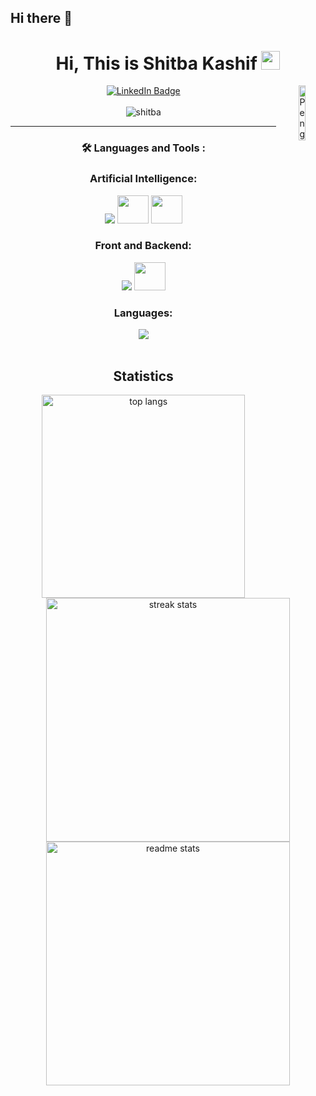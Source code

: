 ## Hi there 👋
<div id="header" align="center">
  <h1>
  Hi, This is Shitba Kashif
  <img src="https://media.giphy.com/media/hvRJCLFzcasrR4ia7z/giphy.gif" width="30px"/>
  </h1>
  
  <div id="badges">
  <a href="https://www.linkedin.com/in/shitba-kashif-2ab080219/">
    <img src="https://img.shields.io/badge/LinkedIn-blue?style=for-the-badge&logo=linkedin&logoColor=white" alt="LinkedIn Badge"/>
    <img align="right" src="https://raw.githubusercontent.com/Tarikul-Islam-Anik/Animated-Fluent-Emojis/master/Emojis/Animals/Penguin.png" alt="Penguin" width="15%" style="max-width: 100%;">
  </a>
    <br><br>
  
  <img src="https://komarev.com/ghpvc/?username=shitbaKashif&label=Profile%20views&color=red&style=flat" alt="shitba"/> 
  
  ---

### :hammer_and_wrench: Languages and Tools :

 <h3>Artificial Intelligence:</h3>
   <img src="https://skillicons.dev/icons?i=pytorch,tensorflow,sklearn" />
   <img src="https://huggingface.gallerycdn.vsassets.io/extensions/huggingface/huggingface-vscode/0.2.2/1716565489869/Microsoft.VisualStudio.Services.Icons.Default"  height="45" width="50" />
   <img src="https://cdn.analyticsvidhya.com/wp-content/uploads/2023/07/langchain3.png"  height="45" width="50" />
   <br>

<h3>Front and Backend:</h3>
<div>  
    <img src="https://skillicons.dev/icons?i=java,react,spring,css,tailwind,html,bootstrap,javascript,nodejs,express,nextjs,npm,js,jquery,postgres" />
    <img src="https://cdn.worldvectorlogo.com/logos/mongodb-icon-2.svg"  height="45" width="50" /><br>
</div>

<h3>Languages:</h3>
<div>
  <img src="https://skillicons.dev/icons?i=python,c,cpp,java" /><br>
</div>


<br>
  <h2>Statistics</h2>
  <img width=325 src="https://github-readme-stats-salesp07.vercel.app/api/top-langs/?username=shitbaKashif&hide=HTML&langs_count=8&layout=compact&theme=react&border_radius=10&size_weight=0.5&count_weight=0.5&exclude_repo=github-readme-stats" alt="top langs" /><br>
  <img width=390 src="https://github-readme-streak-stats-salesp07.vercel.app/?user=shitbaKashif&count_private=true&theme=react&border_radius=10" alt="streak stats"/><br>
  <img width=390 src="https://github-readme-stats-salesp07.vercel.app/api?username=shitbaKashif&count_private=true&show_icons=true&theme=react&rank_icon=github&border_radius=10" alt="readme stats" />
  
    
</div>
<!--
**shitbaKashif/shitbaKashif** is a ✨ _special_ ✨ repository because its `README.md` (this file) appears on your GitHub profile.

Here are some ideas to get you started:

- 🔭 I’m currently working on ...
- 🌱 I’m currently learning ...
- 👯 I’m looking to collaborate on ...
- 🤔 I’m looking for help with ...
- 💬 Ask me about ...
- 📫 How to reach me: ...
- 😄 Pronouns: ...
- ⚡ Fun fact: ...
-->
